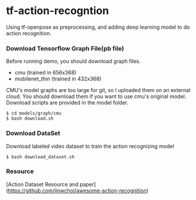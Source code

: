 # tf-action-recogntion

Using tf-openpose as preprocessing, and adding deep learning model to do action recognition.

### Download Tensorflow Graph File(pb file)

Before running demo, you should download graph files.

- cmu (trained in 656x368)
- mobilenet_thin (trained in 432x368)

CMU's model graphs are too large for git, so I uploaded them on an external cloud. You should download them if you want to use cmu's original model. Download scripts are provided in the model folder.

```
$ cd models/graph/cmu
$ bash download.sh
```

### Download DataSet

Download labeled video dataset to train the action recognizing model

```
$ bash download_dataset.sh
```
### Resource
[Action Dataset Resource and paper] (https://github.com/jinwchoi/awesome-action-recognition)